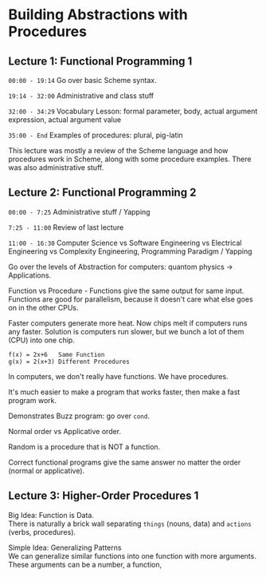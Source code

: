 # Building Abstractions with Procedures 

## Lecture 1: Functional Programming 1

`00:00 - 19:14` Go over basic Scheme syntax. 

`19:14 - 32:00` Administrative and class stuff

`32:00 - 34:29` Vocabulary Lesson: formal parameter, body, actual argument expression, actual argument value

`35:00 - End` Examples of procedures: plural, pig-latin 

This lecture was mostly a review of the Scheme language and how procedures work in Scheme, along with some procedure examples. There was also administrative stuff.

## Lecture 2: Functional Programming 2

`00:00 - 7:25` Administrative stuff / Yapping

`7:25 - 11:00` Review of last lecture 

`11:00 - 16:30` Computer Science vs Software Engineering vs Electrical Engineering vs Complexity Engineering, Programming Paradigm / Yapping

Go over the levels of Abstraction for computers: quantom physics -> Applications.

Function vs Procedure - Functions give the same output for same input. Functions are good for parallelism, because it doesn't care what else goes on in the other CPUs.

Faster computers generate more heat. Now chips melt if computers runs any faster. Solution is computers run slower, but we bunch a lot of them (CPU) into one chip.

```
f(x) = 2x+6   Same Function
g(x) = 2(x+3) Different Procedures
```

In computers, we don't really have functions. We have procedures.

It's much easier to make a program that works faster, then make a fast program work.

Demonstrates Buzz program: go over `cond`. 

Normal order vs Applicative order.

Random is a procedure that is NOT a function.

Correct functional programs give the same answer no matter the order (normal or applicative).

## Lecture 3: Higher-Order Procedures 1

Big Idea: Function is Data. \
There is naturally a brick wall separating `things` (nouns, data) and `actions` (verbs, procedures). 

Simple Idea: Generalizing Patterns \
We can generalize similar functions into one function with more arguments. These arguments can be a number, a function, 






